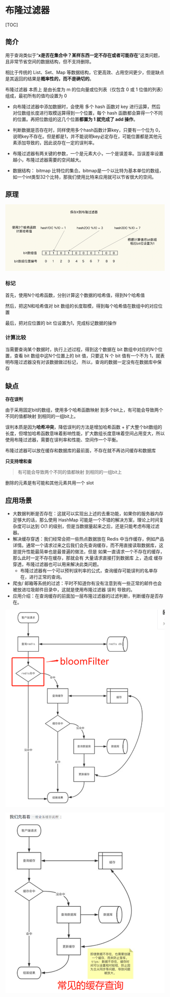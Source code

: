 # 布隆过滤器

[TOC]

## 简介

用于查询类似于“**x是否在集合中？某样东西一定不存在或者可能存在**”这类问题，且非常节省空间的数据结构，但不支持删除。

相比于传统的 List、Set、Map 等数据结构，它更高效、占用空间更少，但是缺点是其返回的结果是**概率性的，而不是确切的**。



布隆过滤器 本质上 是由长度为 m 的位向量或位列表（仅包含 0 或 1 位值的列表）组成，最初所有的值均设置为 0

- 向布隆过滤器中添加数据时，会使用 多个 hash 函数对 key 进行运算，然后对位数组长度进行取模运算得到一个位置，每个 hash 函数都会算得一个不同的位置。再把位数组的这几个位置**都置为 1 就完成了 add 操作**。
- 判断数据是否存在时，同样使用多个hash函数计算key，只要有一个位为 0，说明key不存在。但是都是1，并不能说明key必定存在，可能位置都是其他元素添加导致的，因此说存在一定的误判率。
- 布隆过滤器有两关键的参数，一个是元素大小，一个是误差率。当误差率设置越小，布隆过滤器需要的空间越大。

- 数据结构： bitmap 比特位的集合。bitmap是一个以比特为基本单位的数组，如一个int类型32个比特，那我们使用比特来应用就可以节省很大的空间。





## 原理

![image-20210912113043943](images/image-20210912113043943.png)



### 标记

首先，使用N个哈希函数，分别计算这个数据的哈希值，得到N个哈希值

然后，把这N和哈希值对 bit 数组的长度取模，得到每个哈希值在数组中的对应位置

最后，把对应位置的 bit 位设置为1，完成标记数据的操作



### 计算比较

当需要查询某个数据时，执行上述过程，得到这个数据在 bit 数组中对应的N个位置，查看 bit 数组中这N个位置上的 bit 值，只要这 N 个 bit 值有⼀个不为 1，就表明布隆过滤器没有对该数据做过标记， 所以，查询的数据⼀定没有在数据库中保存





## 缺点

**存在误判**

由于采⽤固定bit的数组，使⽤多个哈希函数映射 到多个bit上，有可能会导致两个不同的值都映射 到相同的⼀组bit上。

误判本质是因为**哈希冲突**，降低误判的⽅法是增加哈希函数 + 扩⼤整个bit数组的⻓度，但增加哈希函数意味着影响性能，扩⼤数组⻓度意味着空间占⽤变⼤，所以使⽤布隆过滤器，需要在误判率和性能、空间作⼀个平衡。

布隆过滤器可以放在缓存和数据库的最前面，不存在就不再访问缓存和数据库



**只支持增和查**

> 有可能会导致两个不同的值都映射 到相同的⼀组bit上

删除的元素是有可能和其他元素共用一个 slot





## 应用场景

- 大数据判断是否存在：这就可以实现出上述的去重功能，如果你的服务器内存足够大的话，那么使用 HashMap 可能是一个不错的解决方案，理论上时间复杂度可以达到 O(1 的级别，但是当数据量起来之后，还是只能考虑布隆过滤器。
- 解决缓存穿透：我们经常会把一些热点数据放在 Redis 中当作缓存，例如产品详情。通常一个请求过来之后我们会先查询缓存，而不用直接读取数据库，这是提升性能最简单也是最普遍的做法，但是 如果一直请求一个不存在的缓存，那么此时一定不存在缓存，那就会有 大量请求直接打到数据库 上，造成 缓存穿透，布隆过滤器也可以用来解决此类问题。
  - 布隆过滤器有一个可以预判误判率的公式，查询缓存可能误判的名单存在，进行正常的查询。
- 爬虫/ 邮箱等系统的过滤：平时不知道你有没有注意到有一些正常的邮件也会被放进垃圾邮件目录中，这就是使用布隆过滤器 误判 导致的。
- 应用介绍：在查询缓存的前面加一层布隆过滤器的过滤判断，判断缓存是否存在。

![avatar](images/cacheQueryBloomFilter.jpg)



![avatar](images/cacheQueryNormal.jpg)

